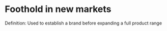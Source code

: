 # Foothold in new markets

Definition: Used to establish a brand before expanding a full product range